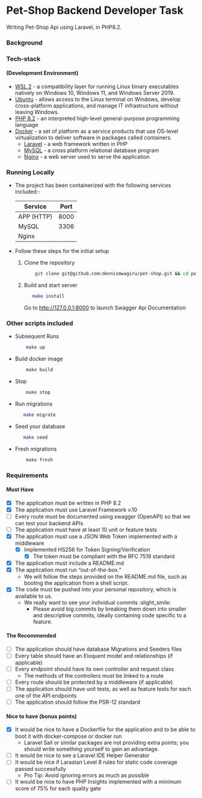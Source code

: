 Pet-Shop Backend Developer Task
==============

Writing Pet-Shop Api using Laravel, in PHP8.2.

### Background


### Tech-stack 
#### (Development Environment)
* [WSL 2](https://docs.microsoft.com/en-us/windows/wsl/install) - a compatibility layer for running Linux binary executables natively on Windows 10, Windows 11, and Windows Server 2019.
* [Ubuntu](https://ubuntu.com/wsl) - allows access to the Linux terminal on Windows, develop cross-platform applications, and manage IT infrastructure without leaving Windows.
* [PHP 8.2](https://www.php.net/releases/8.2/en.php) - an interpreted high-level general-purpose programming language
* [Docker](https://www.docker.com/) - a set of platform as a service products that use OS-level virtualization to deliver software in packages called containers.
  * [Laravel](https://laravel.com/) - a web framework written in PHP
  * [MySQL](https://www.mysql.com/) - a cross platform relational database program
  * [Nginx](https://www.nginx.com/) - a web server used to serve the application

### Running Locally
* The project has been containerized with the following services included:-

    | Service    | Port |
    |------------|------|
    | APP (HTTP) | 8000 |
    | MySQL      | 3306 |
    | Nginx      |      |

* Follow these steps for the initial setup
    1. Clone the repository
        ````bash
            git clone git@github.com:dennismwagiru/pet-shop.git && cd pet-shop
        ````
  2. Build and start server
      ```bash
         make install
      ```
     Go to <a href="http://127.0.0.1:8000" target="_blank">http://127.0.0.1:8000</a> to launch Swagger Api Documentation

### Other scripts included
* Subsequent Runs
    ````bash
        make up
    ````
* Build docker image
    ````bash
        make build
    ````
* Stop
    ````bash
        make stop
    ````
* Run migrations
    ````bash
       make migrate
    ````
* Seed your database
    ````bash
       make seed
    ````
* Fresh migrations
    ````bash
        make fresh
    ````

### Requirements
#### Must Have
- [X] The application must be written in PHP 8.2
- [X] The application must use Laravel Framework v.10
- [ ] Every route must be documented using swagger (OpenAPI) so that we can test your backend APIs
- [ ] The application must have at least 10 unit or feature tests
- [X] The application must use a JSON Web Token implemented with a middleware
    - [X] Implemented HS256 for Token Signing/Verification
      - [X] The token must be compliant with the RFC 7519 standard

- [X] The application must include a README.md
- [X] The application must run “out-of-the-box.”
    * We will follow the steps provided on the README.md file, such as booting the application from a shell script.
- [X] The code must be pushed into your personal repository, which is available to us.
    * We really want to see your individual commits :slight_smile:
      * Please avoid big commits by breaking them down into smaller and descriptive commits, ideally containing code specific to a feature.

#### The Recommended
- [ ] The application should have database Migrations and Seeders files
- [ ] Every table should have an Eloquent model and relationships (if applicable)
- [ ] Every endpoint should have its own controller and request class
  * The methods of the controllers must be linked to a route
- [ ] Every route should be protected by a middleware (if applicable)
- [ ] The application should have unit tests, as well as feature tests for each one of the API endpoints
- [ ] The application should follow the PSR-12 standard

#### Nice to have (bonus points)
- [X] It would be nice to have a Dockerfile for the application and to be able to boot it with docker-compose or docker run
  * Laravel Sail or similar packages are not providing extra points; you should write something yourself to gain an advantage.
- [ ] It would be nice to see a Laravel IDE Helper Generator
- [ ] It would be nice if Larastan Level 8 rules for static code coverage passed successfully
  * Pro Tip: Avoid ignoring errors as much as possible
- [ ] It would be nice to have PHP Insights implemented with a minimum score of 75% for each quality gate
